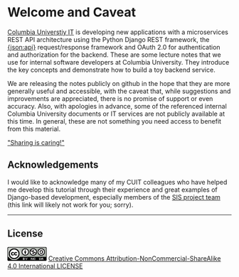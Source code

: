 # Welcome and Caveat

[Columbia Universtiy IT](https://cuit.columbia.edu) is developing new
applications with a microservices REST API architecture using the
Python Django REST framework, the [{json:api}](https://jsonapi.org)
request/response framework and OAuth 2.0 for authentication and
authorization for the backend. These are some lecture notes that we
use for internal software developers at Columbia University. They
introduce the key concepts and demonstrate how to build a toy backend
service.

We are releasing the notes publicly on github in the hope that they are more generally useful and accessible,
with the caveat that, while suggestions and improvements are appreciated,
there is no promise of support or even accuracy. Also, with apologies in advance, some
of the referenced internal Columbia University documents or IT services are not publicly available
at this time. In general, these are not something you need access to benefit from this material.

["Sharing is caring!"](http://barney.wikia.com/wiki/Sharing_Is_Caring!)

## Acknowledgements

I would like to acknowledge many of my CUIT colleagues who have helped me develop this tutorial
through their experience and great examples of Django-based development, especially members
of the
[SIS project team](https://confluence.columbia.edu/confluence/display/SISPROJ/SIS+Project+Home)
(this link will likely not work for you; sorry).

---

## License

![CC BY-NC-SA 4.0](./media/CCbyncsa4.0.png "CC BY-NC-SA 4.0") [Creative Commons Attribution-NonCommercial-ShareAlike 4.0 International LICENSE](https://creativecommons.org/licenses/by-nc-sa/4.0/)


